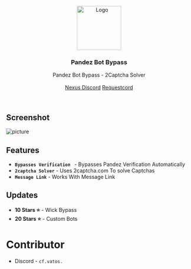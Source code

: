 <p align="center">
  <a href="https://github.com/cf-vatos/Pandez-Bypass">
    <img src="https://www.requestcord.eu/pandez.png" alt="Logo" witdth width="120" height="120">
  </a>

  <h3 align="center">Pandez Bot Bypass<a href="https://discord.gg/nexustools"></a></h3>

  <p align="center">
    Pandez Bot Bypass - 2Captcha Solver
    <br/>
    <br/>
    <a href="https://discord.gg/nexustools">Nexus Discord</a>
    <a href="https://www.requestcord.eu/">Requestcord</a>
  </p>
</p>
<br/>

## Screenshot
![picture](https://www.requestcord.eu/pandez_showcase.png)

## Features 
- **`Bypasses Verification `** - Bypasses Pandez Verification Automatically 
- **`2captcha Solver`** - Uses 2captcha.com To solve Captchas
- **`Message Link`** - Works With Message Link

## Updates
- **10 Stars ⭐** - Wick Bypass
- **20 Stars ⭐** - Custom Bots
  
# Contributor
- Discord - `cf.vatos.`


